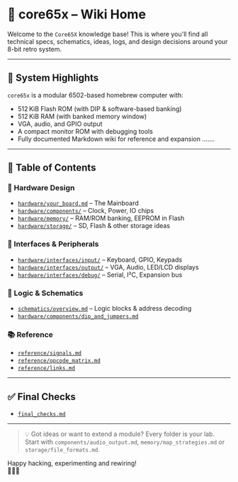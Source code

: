 # 📘 core65x – Wiki Home

Welcome to the `Core65X` knowledge base! This is where you'll find all technical specs, schematics, ideas, logs, and design decisions around your 8-bit retro system.

---

## 🧩 System Highlights

`core65x` is a modular 6502-based homebrew computer with:

- 512 KiB Flash ROM (with DIP & software-based banking)
- 512 KiB RAM (with banked memory window)
- VGA, audio, and GPIO output
- A compact monitor ROM with debugging tools
- Fully documented Markdown wiki for reference and expansion
.......

---

## 🔗 Table of Contents

### 🔧 Hardware Design
- [`hardware/your_board.md`](hardware/your_board.md) – The Mainboard
- [`hardware/components/`](hardware/components/) – Clock, Power, IO chips
- [`hardware/memory/`](hardware/memory/) – RAM/ROM banking, EEPROM in Flash
- [`hardware/storage/`](hardware/storage/) – SD, Flash & other storage ideas

### 🧩 Interfaces & Peripherals
- [`hardware/interfaces/input/`](hardware/interfaces/input/) – Keyboard, GPIO, Keypads
- [`hardware/interfaces/output/`](hardware/interfaces/output/) – VGA, Audio, LED/LCD displays
- [`hardware/interfaces/debug/`](hardware/interfaces/debug/) – Serial, I²C, Expansion bus

### 📐 Logic & Schematics
- [`schematics/overview.md`](schematics/overview.md) – Logic blocks & address decoding
- [`hardware/components/dip_and_jumpers.md`](hardware/components/dip_and_jumpers.md)

### 📚 Reference
- [`reference/signals.md`](reference/signals.md)
- [`reference/opcode_matrix.md`](reference/opcode_matrix.md)
- [`reference/links.md`](reference/links.md)

---

## ✅ Final Checks
- [`final_checks.md`](../final_checks.md)

---

> 💡 Got ideas or want to extend a module? Every folder is your lab.  
> Start with `components/audio_output.md`, `memory/map_strategies.md` or `storage/file_formats.md`.

Happy hacking, experimenting and rewiring!  
🧠💾📘
